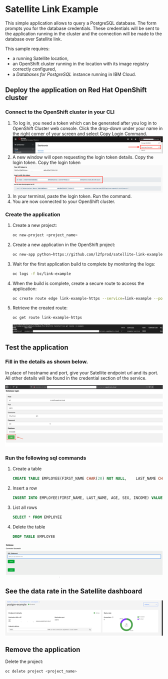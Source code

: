# Satellite Link Example

This simple application allows to query a PostgreSQL database. The form prompts you for the database credentials. These credentials will be sent to the application running in the cluster and the connection will be made to the database over Satellite link.

This sample requires:
- a running Satellite location,
- an OpenShift cluster running in the location with its image registry correctly configured,
- a _Databases for PostgreSQL_ instance running in IBM Cloud.

## Deploy the application on Red Hat OpenShift cluster

### Connect to the OpenShift cluster in your CLI

1. To log in, you need a token which can be generated after you log in to OpenShift Cluster web console. Click the drop-down under your name in the right corner of your screen and select Copy Login Command.
   ![](images/redhat1.png)
1. A new window will open requesting the login token details. Copy the login token. Copy the login token
   ![](images/redhat2.png)
1. In your terminal, paste the login token. Run the command.
1. You are now connected to your OpenShift cluster.

### Create the application

1. Create a new project:
   ```sh
   oc new-project <project_name>
   ```
1. Create a new application in the OpenShift project:
   ```sh
   oc new-app python~https://github.com/l2fprod/satellite-link-example.git --name link-example
   ```
1. Wait for the first application build to complete by monitoring the logs:
   ```sh
   oc logs -f bc/link-example
   ```
1. When the build is complete, create a secure route to access the application:
   ```sh
   oc create route edge link-example-https --service=link-example --port=8080
   ```
1. Retrieve the created route:
   ```sh
   oc get route link-example-https
   ```
   ![](images/oc.png)

## Test the application

### Fill in the details as shown below.

In place of hostname and port, give your Satellite endpoint url and its port. All other details will be found in the credential section of the service.

![](images/database1.png)

### Run the following sql commands 

1. Create a table
   ```sql
   CREATE TABLE EMPLOYEE(FIRST_NAME CHAR(20) NOT NULL,    LAST_NAME CHAR(20),    AGE INT,    SEX CHAR(1),    INCOME FLOAT )
   ```
1. Insert a row
   ```sql
   INSERT INTO EMPLOYEE(FIRST_NAME, LAST_NAME, AGE, SEX, INCOME) VALUES ('John', 'Win', 30, 'M', 9000)
   ```
1. List all rows
   ```sql
   SELECT * FROM EMPLOYEE
   ```
1. Delete the table
   ```sql
   DROP TABLE EMPLOYEE
   ```

![](images/sql.gif)

## See the data rate in the Satellite dashboard

![](images/satellite.png)

## Remove the application

Delete the project:
```sh
oc delete project <project_name>
```
